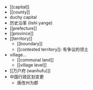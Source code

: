 - [[capital]]
- [[county]]
- duchy capital
- 历史沿革 (lishi yange)
- [[prefecture]]
- [[province]]
- [[territory]]
    - [[boundary]]
    - [[contested territory]]: 有争议的领土
- village...
    - [[communal land]]
    - [[village level]]
- [[万户府 (wanhufu)]]
- 中国行政区划变更
    - 唐改州为郡
